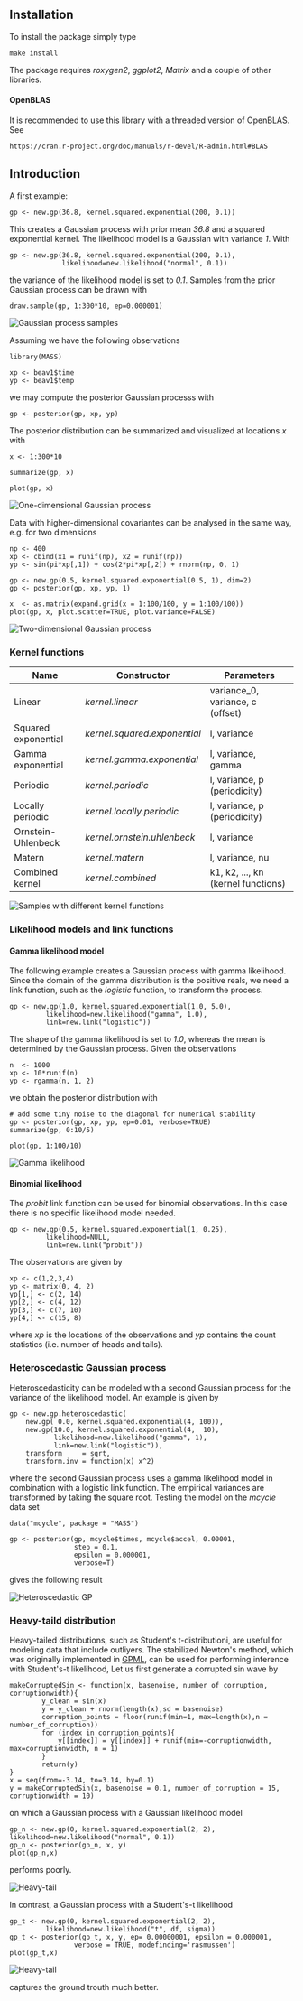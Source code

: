 ## Installation

To install the package simply type

	make install

The package requires *roxygen2*, *ggplot2*, *Matrix* and a couple of other libraries.

#### OpenBLAS

It is recommended to use this library with a threaded version of OpenBLAS. See

	https://cran.r-project.org/doc/manuals/r-devel/R-admin.html#BLAS

## Introduction

A first example:

	gp <- new.gp(36.8, kernel.squared.exponential(200, 0.1))

This creates a Gaussian process with prior mean *36.8* and a squared exponential kernel. The likelihood model is a Gaussian with variance *1*. With

	gp <- new.gp(36.8, kernel.squared.exponential(200, 0.1),
	      	     likelihood=new.likelihood("normal", 0.1))

the variance of the likelihood model is set to *0.1*. Samples from the prior Gaussian process can be drawn with

	draw.sample(gp, 1:300*10, ep=0.000001)

![Gaussian process samples](demo/gp1d.samples.png)

Assuming we have the following observations

	library(MASS)

	xp <- beav1$time
	yp <- beav1$temp

we may compute the posterior Gaussian processs with

	gp <- posterior(gp, xp, yp)

The posterior distribution can be summarized and visualized at locations *x* with

	x <- 1:300*10

	summarize(gp, x)

	plot(gp, x)

![One-dimensional Gaussian process](demo/gp1d.png)

Data with higher-dimensional covariantes can be analysed in the same way, e.g. for two dimensions

	np <- 400
	xp <- cbind(x1 = runif(np), x2 = runif(np))
	yp <- sin(pi*xp[,1]) + cos(2*pi*xp[,2]) + rnorm(np, 0, 1)

	gp <- new.gp(0.5, kernel.squared.exponential(0.5, 1), dim=2)
	gp <- posterior(gp, xp, yp, 1)

	x  <- as.matrix(expand.grid(x = 1:100/100, y = 1:100/100))
	plot(gp, x, plot.scatter=TRUE, plot.variance=FALSE)

![Two-dimensional Gaussian process](demo/gp2d.png)

### Kernel functions

Name | Constructor |Parameters
-----|-------------|----------
Linear | *kernel.linear* | variance_0, variance, c (offset)
Squared exponential | *kernel.squared.exponential* | l, variance
Gamma exponential | *kernel.gamma.exponential* | l, variance, gamma
Periodic | *kernel.periodic* | l, variance, p (periodicity)
Locally periodic | *kernel.locally.periodic* | l, variance, p (periodicity)
Ornstein-Uhlenbeck | *kernel.ornstein.uhlenbeck* | l, variance
Matern | *kernel.matern* | l, variance, nu
Combined kernel | *kernel.combined* | k1, k2, ..., kn (kernel functions)

![Samples with different kernel functions](demo/kernel1.png)

### Likelihood models and link functions

#### Gamma likelihood model

The following example creates a Gaussian process with gamma likelihood. Since the domain of the gamma distribution is the positive reals, we need a link function, such as the *logistic* function, to transform the process.

	gp <- new.gp(1.0, kernel.squared.exponential(1.0, 5.0),
		     likelihood=new.likelihood("gamma", 1.0),
		     link=new.link("logistic"))

The shape of the gamma likelihood is set to *1.0*, whereas the mean is determined by the Gaussian process. Given the observations

	n  <- 1000
	xp <- 10*runif(n)
	yp <- rgamma(n, 1, 2)

we obtain the posterior distribution with

	# add some tiny noise to the diagonal for numerical stability
	gp <- posterior(gp, xp, yp, ep=0.01, verbose=TRUE)
	summarize(gp, 0:10/5)

	plot(gp, 1:100/10)

![Gamma likelihood](demo/gamma.png)

#### Binomial likelihood

The *probit* link function can be used for binomial observations. In this case there is no specific likelihood model needed.

	gp <- new.gp(0.5, kernel.squared.exponential(1, 0.25),
		     likelihood=NULL,
		     link=new.link("probit"))

The observations are given by

	xp <- c(1,2,3,4)
	yp <- matrix(0, 4, 2)
	yp[1,] <- c(2, 14)
	yp[2,] <- c(4, 12)
	yp[3,] <- c(7, 10)
	yp[4,] <- c(15, 8)

where *xp* is the locations of the observations and *yp* contains the count statistics (i.e. number of heads and tails).

### Heteroscedastic Gaussian process

Heteroscedasticity can be modeled with a second Gaussian process for the variance of the likelihood model. An example is given by

	gp <- new.gp.heteroscedastic(
		new.gp( 0.0, kernel.squared.exponential(4, 100)),
		new.gp(10.0, kernel.squared.exponential(4,  10),
		       likelihood=new.likelihood("gamma", 1),
		       link=new.link("logistic")),
		transform     = sqrt,
		transform.inv = function(x) x^2)

where the second Gaussian process uses a gamma likelihood model in combination with a logistic link function. The empirical variances are transformed by taking the square root. Testing the model on the *mcycle* data set

	data("mcycle", package = "MASS")

	gp <- posterior(gp, mcycle$times, mcycle$accel, 0.00001,
	                step = 0.1,
	                epsilon = 0.000001,
	                verbose=T)

gives the following result

![Heteroscedastic GP](demo/mcycle.png)

### Heavy-taild distribution

Heavy-tailed distributions, such as Student's t-distributioni, are useful for modeling data that include outliyers. The stabilized Newton's method, which was originally implemented in [GPML](http://www.gaussianprocess.org/gpml/code/matlab/doc/), can be used for performing inference with Student's-t likelihood, Let us first generate a corrupted sin wave by

	makeCorruptedSin <- function(x, basenoise, number_of_corruption, corruptionwidth){
            y_clean = sin(x)
            y = y_clean + rnorm(length(x),sd = basenoise)
            corruption_points = floor(runif(min=1, max=length(x),n = number_of_corruption))
            for (index in corruption_points){
                y[[index]] = y[[index]] + runif(min=-corruptionwidth, max=corruptionwidth, n = 1)
            }
            return(y)
	}
	x = seq(from=-3.14, to=3.14, by=0.1)
	y = makeCorruptedSin(x, basenoise = 0.1, number_of_corruption = 15, corruptionwidth = 10)

on which a Gaussian process with a Gaussian likelihood model 

	gp_n <- new.gp(0, kernel.squared.exponential(2, 2),
	likelihood=new.likelihood("normal", 0.1))
	gp_n <- posterior(gp_n, x, y)
	plot(gp_n,x)

performs poorly.

![Heavy-tail](demo/heavytail_normal.png)

In contrast, a Gaussian process with a Student's-t likelihood 
	
	gp_t <- new.gp(0, kernel.squared.exponential(2, 2),
             likelihood=new.likelihood("t", df, sigma))
	gp_t <- posterior(gp_t, x, y, ep= 0.00000001, epsilon = 0.000001,
                    verbose = TRUE, modefinding='rasmussen')
	plot(gp_t,x)

![Heavy-tail](demo/heavytail_student.png)

captures the ground trouth much better.
